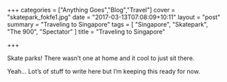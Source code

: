 +++
categories = ["Anything Goes","Blog","Travel"]
cover = "skatepark_fokfe1.jpg"
date = "2017-03-13T07:08:09+10:11"
layout = "post"
summary = "Traveling to Singapore"
tags = [
  "Singapore",
  "Skatepark",
  "The 900",
  "Spectator"
]
title = "Traveling to Singapore"

+++

Skate parks! There wasn’t one at home and it cool to just sit there.

Yeah… Lot’s of stuff to write here but I’m keeping this ready for now.
